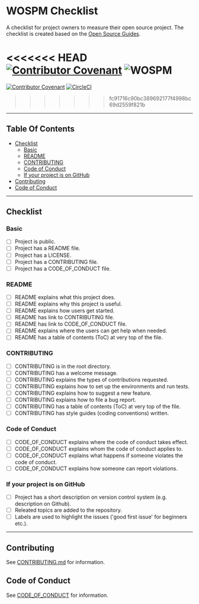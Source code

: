 # WOSPM Checklist

A checklist for project owners to measure their open source project. The checklist is created based on the [Open Source Guides](https://opensource.guide/).

<<<<<<< HEAD
[![Contributor Covenant](https://img.shields.io/badge/Contributor%20Covenant-v1.4%20adopted-ff69b4.svg)](CONTRIBUTING.md) ![WOSPM](https://img.shields.io/badge/WOSPM-Welcoming-green)
=======
[![Contributor Covenant](https://img.shields.io/badge/Contributor%20Covenant-v1.4%20adopted-ff69b4.svg)](CONTRIBUTING.md) [![CircleCI](https://circleci.com/gh/WOSPM/checklist.svg?style=svg)](https://circleci.com/gh/WOSPM/checklist)
>>>>>>> fc91716c90bc389692177f4998bc69d2559f821b

---
<!-- START doctoc generated TOC please keep comment here to allow auto update -->
<!-- DON'T EDIT THIS SECTION, INSTEAD RE-RUN doctoc TO UPDATE -->
## Table Of Contents

- [Checklist](#checklist)
  - [Basic](#basic)
  - [README](#readme)
  - [CONTRIBUTING](#contributing)
  - [Code of Conduct](#code-of-conduct)
  - [If your project is on GitHub](#if-your-project-is-on-github)
- [Contributing](#contributing)
- [Code of Conduct](#code-of-conduct-1)

<!-- END doctoc generated TOC please keep comment here to allow auto update -->

---

## Checklist

### Basic

- [ ] Project is public.
- [ ] Project has a README file.
- [ ] Project has a LICENSE.
- [ ] Project has a CONTRIBUTING file.
- [ ] Project has a CODE_OF_CONDUCT file.

### README

- [ ] README explains what this project does.
- [ ] README explains why this project is useful.
- [ ] README explains how users get started.
- [ ] README has link to CONTRIBUTING file.
- [ ] README has link to CODE_OF_CONDUCT file.
- [ ] README explains where the users can get help when needed.
- [ ] README has a table of contents (ToC) at very top of the file.

### CONTRIBUTING

- [ ] CONTRIBUTING is in the root directory.
- [ ] CONTRIBUTING has a welcome message.
- [ ] CONTRIBUTING explains the types of contributions requested.
- [ ] CONTRIBUTING explains how to set up the environments and run tests.
- [ ] CONTRIBUTING explains how to suggest a new feature.
- [ ] CONTRIBUTING explains how to file a bug report.
- [ ] CONTRIBUTING has a table of contents (ToC) at very top of the file.
- [ ] CONTRIBUTING has style guides (coding conventions) written.

### Code of Conduct

- [ ] CODE_OF_CONDUCT explains where the code of conduct takes effect.
- [ ] CODE_OF_CONDUCT explains whom the code of conduct applies to.
- [ ] CODE_OF_CONDUCT explains what happens if someone violates the code of conduct.
- [ ] CODE_OF_CONDUCT explains how someone can report violations.

### If your project is on GitHub

- [ ] Project has a short description on version control system (e.g. description on Github).
- [ ] Releated topics are added to the repository.
- [ ] Labels are used to highlight the issues ('good first issue' for beginners etc.).

---

## Contributing

See [CONTRIBUTING.md](CONTRIBUTING.md) for information.

## Code of Conduct

See [CODE_OF_CONDUCT](CODE_OF_CONDUCT) for information.
